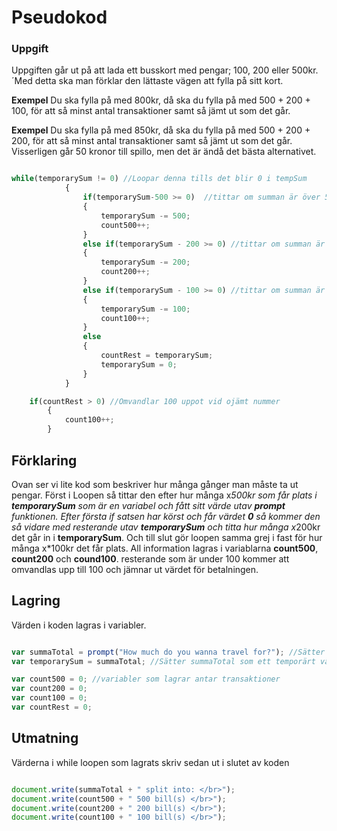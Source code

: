 # Pseudokod

### Uppgift

Uppgiften går ut på att lada ett busskort med pengar; 100, 200 eller 500kr. ´Med detta ska man förklar den lättaste vägen att fylla på sitt kort.

**Exempel** Du ska fylla på med 800kr, då ska du fylla på med 500 + 200 + 100, för att så minst antal transaktioner samt så jämt ut som det går.

**Exempel** Du ska fylla på med 850kr, då ska du fylla på med 500 + 200 + 200, för att så minst antal transaktioner samt så jämt ut som det går. Visserligen går 50 kronor till spillo, men det är ändå det bästa alternativet.

```javascript

while(temporarySum != 0) //Loopar denna tills det blir 0 i tempSum
            {
                if(temporarySum-500 >= 0)  //tittar om summan är över 500 och tar då bort 500 och lagrar 1 i count500
                {
                    temporarySum -= 500;
                    count500++;
                }
                else if(temporarySum - 200 >= 0) //tittar om summan är över 200 och tar då bort 200 och lagrar 1 i count200
                {
                    temporarySum -= 200;
                    count200++;
                }
                else if(temporarySum - 100 >= 0) //tittar om summan är över 100 och tar då bort 100 och lagrar 1 i count100
                {
                    temporarySum -= 100;
                    count100++;
                }
                else
                {
                    countRest = temporarySum;
                    temporarySum = 0;
                }
            }

    if(countRest > 0) //Omvandlar 100 uppot vid ojämt nummer
        {
            count100++;
        }

```
## Förklaring

Ovan ser vi lite kod som beskriver hur många gånger man måste ta ut pengar. Först i Loopen så tittar den efter hur många x*500kr som får plats i **temporarySum** som är en variabel och fått  sitt värde utav **prompt** funktionen. Efter första if satsen har körst och får värdet **0** så kommer den så vidare med resterande utav **temporarySum** och titta hur många x*200kr det går in i **temporarySum**. Och till slut gör loopen samma grej i fast för hur många x*100kr det får plats. All information lagras i variablarna **count500**, **count200** och **cound100**. resterande som är under 100 kommer att omvandlas upp till 100 och jämnar ut värdet för betalningen.

## Lagring

Värden i koden lagras i variabler.

```javascript

var summaTotal = prompt("How much do you wanna travel for?"); //Sätter ett värde på summaTotal
var temporarySum = summaTotal; //Sätter summaTotal som ett temporärt värde

var count500 = 0; //variabler som lagrar antar transaktioner
var count200 = 0;
var count100 = 0;
var countRest = 0;

```

## Utmatning

Värderna i while loopen som lagrats skriv sedan ut i slutet av koden

```javascript

document.write(summaTotal + " split into: </br>");
document.write(count500 + " 500 bill(s) </br>");
document.write(count200 + " 200 bill(s) </br>");
document.write(count100 + " 100 bill(s) </br>");

```
